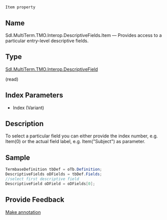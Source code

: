 

# 
    Item property



## Name

Sdl.MultiTerm.TMO.Interop.DescriptiveFields.Item —          Provides access to a particular entry-level descriptive fields.



## Type

[Sdl.MultiTerm.TMO.Interop.DescriptiveField](Sdl.MultiTerm.TMO.Interop.DescriptiveField.html)

(read)



## Index Parameters

* Index (Variant)




## Description



To select a particular field you can either provide the index number, e.g. Item(0) or the actual field label, e.g. Item("Subject") as parameter.



## Sample


```cs
TermbaseDefinition tbDef = oTb.Definition;
DescriptiveFields oDFields = tbDef.Fields;
//select first descriptive field
DescriptiveField oDField = oDFields[0];
```



## Provide Feedback

[Make annotation](mailto:sdk-feedback@sdl.com&amp;subject=Reference%20for%20Sdl.MultiTerm.TMO.Interop.DescriptiveFields.Item)

